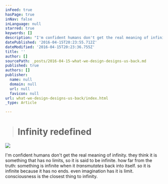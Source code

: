 ```yaml
---
inFeed: true
hasPage: true
inNav: false
inLanguage: null
starred: true
keywords: []
description: "I'm confident humans don't get the real meaning of infinity. they think it is something that has no limits, so it is said to be infinite. how far from the truth: something is infinite when it transmutates back into itself. so it is infinite because it has no ends. even imagination has it is limit. consciousness is the closest thing to infinity.\_"
datePublished: '2016-04-15T20:23:55.712Z'
dateModified: '2016-04-15T20:23:36.755Z'
title: ''
author: []
sourcePath: _posts/2016-04-15-what-we-design-designs-us-back.md
published: true
authors: []
publisher:
  name: null
  domain: null
  url: null
  favicon: null
url: what-we-design-designs-us-back/index.html
_type: Article

---
```

> # Infinity redefined

![](https://the-grid-user-content.s3-us-west-2.amazonaws.com/4d50a224-046e-47cf-9b00-46ce9e671383.jpg)

I'm confident humans don't get the real meaning of infinity. they think it is something that has no limits, so it is said to be infinite. how far from the truth: something is infinite when it _transmutates_ back into itself. so it is infinite because it has no ends. even imagination has it is limit. consciousness is the closest thing to infinity.